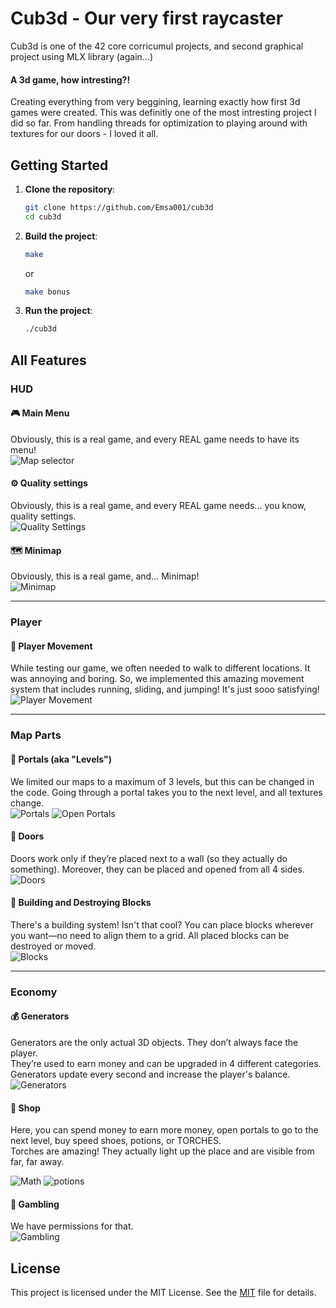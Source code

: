 # Cub3d - Our very first raycaster

Cub3d is one of the 42 core corricumul projects, and second graphical project using MLX library (again...)


#### A 3d game, how intresting?!

Creating everything from very beggining, learning exactly how first 3d games were created. This was definitly one of the most intresting project I did so far.
From handling threads for optimization to playing around with textures for our doors - I loved it all.


## Getting Started

1. **Clone the repository**:
    ```sh
    git clone https://github.com/Emsa001/cub3d
    cd cub3d
    ```

2. **Build the project**:
    ```sh
    make
    ```
    or
    ```sh
    make bonus
    ```

3. **Run the project**:
    ```sh
    ./cub3d
    ```

## All Features  

### HUD  

#### 🎮 Main Menu  
Obviously, this is a real game, and every REAL game needs to have its menu!  
![Map selector](https://github.com/Emsa001/cub3d_recordings/raw/refs/heads/main/select_map.gif)

#### ⚙️ Quality settings  
Obviously, this is a real game, and every REAL game needs... you know, quality settings.  
![Quality Settings](https://github.com/Emsa001/cub3d_recordings/raw/refs/heads/main/quality.gif)

#### 🗺️ Minimap  
Obviously, this is a real game, and... Minimap!  
![Minimap](https://github.com/Emsa001/cub3d_recordings/raw/refs/heads/main/minimap.gif)

---

### Player  

#### 🏃 Player Movement  
While testing our game, we often needed to walk to different locations. It was annoying and boring. So, we implemented this amazing movement system that includes running, sliding, and jumping! It's just sooo satisfying!  
![Player Movement](https://github.com/Emsa001/cub3d_recordings/raw/refs/heads/main/movement.gif)

---

### Map Parts  

#### 🚪 Portals (aka "Levels")  
We limited our maps to a maximum of 3 levels, but this can be changed in the code. Going through a portal takes you to the next level, and all textures change.  
![Portals](https://github.com/Emsa001/cub3d_recordings/raw/refs/heads/main/portals.gif)
![Open Portals](https://github.com/Emsa001/cub3d_recordings/raw/refs/heads/main/open_portals.gif)

#### 🚪 Doors  
Doors work only if they’re placed next to a wall (so they actually do something). Moreover, they can be placed and opened from all 4 sides.  
![Doors](https://github.com/Emsa001/cub3d_recordings/raw/refs/heads/main/doors.gif)

#### 🧱 Building and Destroying Blocks  
There's a building system! Isn't that cool? You can place blocks wherever you want—no need to align them to a grid. All placed blocks can be destroyed or moved.  
![Blocks](https://github.com/Emsa001/cub3d_recordings/raw/refs/heads/main/blocks.gif)

---

### Economy  

#### 💰 Generators  
Generators are the only actual 3D objects. They don’t always face the player.  
They’re used to earn money and can be upgraded in 4 different categories.  
Generators update every second and increase the player's balance.  
![Generators](https://github.com/Emsa001/cub3d_recordings/raw/refs/heads/main/generators.gif)

#### 🛒 Shop  
Here, you can spend money to earn more money, open portals to go to the next level, buy speed shoes, potions, or TORCHES.  
Torches are amazing! They actually light up the place and are visible from far, far away.  

![Math](https://github.com/Emsa001/cub3d_recordings/raw/refs/heads/main/math.gif)
![potions](https://github.com/Emsa001/cub3d_recordings/raw/refs/heads/main/potions.gif)

#### 🎲 Gambling  
We have permissions for that.  
![Gambling](https://github.com/Emsa001/cub3d_recordings/raw/refs/heads/main/gamble.gif)

## License
This project is licensed under the MIT License. See the [MIT](https://choosealicense.com/licenses/mit/) file for details.
